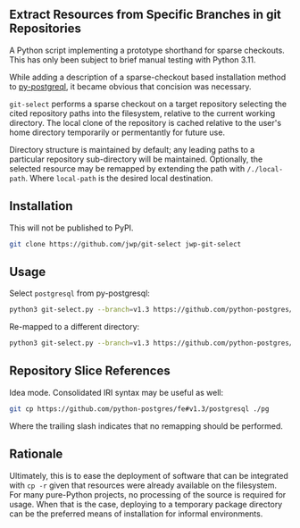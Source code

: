 ## Extract Resources from Specific Branches in git Repositories

A Python script implementing a prototype shorthand for sparse checkouts.
This has only been subject to brief manual testing with Python 3.11.

While adding a description of a sparse-checkout based installation method to
[py-postgreql](https://github.com/python-postgres/fe), it became obvious that
concision was necessary.

`git-select` performs a sparse checkout on a target repository selecting the cited repository
paths into the filesystem, relative to the current working directory.
The local clone of the repository is cached relative to the user's home directory temporarily
or permentantly for future use.

Directory structure is maintained by default; any leading paths to a particular repository
sub-directory will be maintained. Optionally, the selected resource may be remapped by
extending the path with `/./local-path`. Where `local-path` is the desired local destination.

## Installation

This will not be published to PyPI.

```bash
git clone https://github.com/jwp/git-select jwp-git-select
```

## Usage

Select `postgresql` from py-postgresql:

```bash
python3 git-select.py --branch=v1.3 https://github.com/python-postgres/fe postgresql
```

Re-mapped to a different directory:

```bash
python3 git-select.py --branch=v1.3 https://github.com/python-postgres/fe postgresql/./pg
```

## Repository Slice References

Idea mode. Consolidated IRI syntax may be useful as well:

```bash
git cp https://github.com/python-postgres/fe#v1.3/postgresql ./pg
```

Where the trailing slash indicates that no remapping should be performed.

## Rationale

Ultimately, this is to ease the deployment of software that can be integrated with `cp -r` given
that resources were already available on the filesystem. For many pure-Python projects, no
processing of the source is required for usage. When that is the case, deploying to a temporary
package directory can be the preferred means of installation for informal environments.
